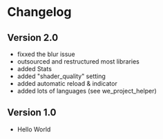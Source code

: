 # Changelog

## Version 2.0

- fixxed the blur issue
- outsourced and restructured most libraries
- added Stats
- added "shader_quality" setting
- added automatic reload & indicator
- added lots of languages (see we_project_helper)

## Version 1.0

- Hello World

